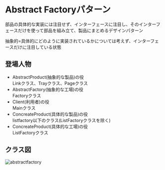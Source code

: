 # Abstract Factoryパターン
部品の具体的な実装には注目せず、インターフェースに注目し、そのインターフェースだけを使って部品を組み立て、製品にまとめるデザインパターン

抽象的=具体的にどのように実装されているかについては考えず、インターフェースだけに注目している状態

## 登場人物
- AbstractProduct(抽象的な製品)の役  
Linkクラス、Trayクラス、Pageクラス
- AbstractFactory(抽象的な工場)の役  
Factoryクラス
- Client(利用者)の役  
Mainクラス
- ConcreateProduct(具体的な製品)の役  
listfactory以下のクラス(ListFactoryクラスを除く)
- ConcreateProduct(具体的な工場)の役  
ListFactoryクラス

## クラス図
![abstractfactory](https://user-images.githubusercontent.com/11749585/34658559-5384ab6c-f473-11e7-9e88-4495a738ec54.jpg)
